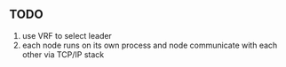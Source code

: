 ## TODO

1. use VRF to select leader
1. each node runs on its own process and node communicate with each other via TCP/IP stack
